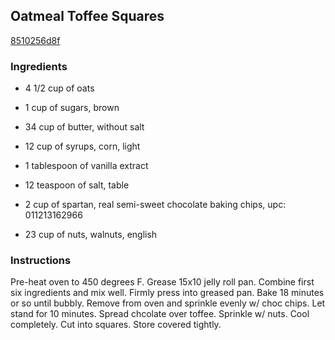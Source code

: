 ## Oatmeal Toffee Squares

[8510256d8f](http://www.food.com/recipe/oatmeal-toffee-squares-58089)

### Ingredients

 - 4 1/2 cup of oats

 - 1 cup of sugars, brown

 - 34 cup of butter, without salt

 - 12 cup of syrups, corn, light

 - 1 tablespoon of vanilla extract

 - 12 teaspoon of salt, table

 - 2 cup of spartan, real semi-sweet chocolate baking chips, upc: 011213162966

 - 23 cup of nuts, walnuts, english

### Instructions

Pre-heat oven to 450 degrees F. Grease 15x10 jelly roll pan. Combine first six ingredients and mix well. Firmly press into greased pan. Bake 18 minutes or so until bubbly. Remove from oven and sprinkle evenly w/ choc chips. Let stand for 10 minutes. Spread chcolate over toffee. Sprinkle w/ nuts. Cool completely. Cut into squares. Store covered tightly.